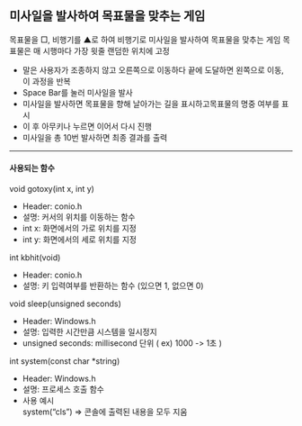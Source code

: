 ## 미사일을 발사하여 목표물을 맞추는 게임

목표물을 □, 비행기를 ▲로 하여 비행기로 미사일을 발사하여 목표물을 맞추는 게임
목표물은 매 시행마다 가장 윗줄 랜덤한 위치에 고정
* 말은 사용자가 조종하지 않고 오른쪽으로 이동하다 끝에 도달하면 왼쪽으로 이동, 이 과정을 반복
* Space Bar를 눌러 미사일을 발사
* 미사일을 발사하면 목표물을 향해 날아가는 길을 표시하고목표물의 명중 여부를 표시  
* 이 후 아무키나 누르면 이어서 다시 진행  
* 미사일을 총 10번 발사하면 최종 결과를 출력  

***  
#### 사용되는 함수
void gotoxy(int x, int y)
* Header: conio.h
* 설명: 커서의 위치를 이동하는 함수
* int x: 화면에서의 가로 위치를 지정
* int y: 화면에서의 세로 위치를 지정

int kbhit(void)
* Header: conio.h
* 설명: 키 입력여부를 반환하는 함수 (있으면 1, 없으면 0)

void sleep(unsigned seconds)
* Header: Windows.h
* 설명: 입력한 시간만큼 시스템을 일시정지
* unsigned seconds: millisecond 단위 ( ex) 1000 -> 1초 )

int system(const char *string)
* Header: Windows.h
* 설명: 프로세스 호출 함수
* 사용 예시  
system(“cls”) => 콘솔에 출력된 내용을 모두 지움
